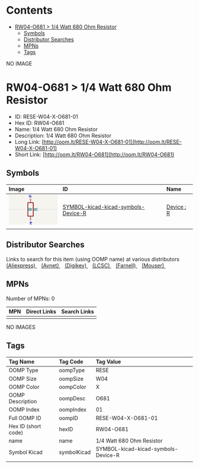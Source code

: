 



Contents
========

* [RW04-O681 > 1/4 Watt 680 Ohm Resistor](#rw04-o681--14-watt-680-ohm-resistor)
	* [Symbols](#symbols)
	* [Distributor Searches](#distributor-searches)
	* [MPNs](#mpns)
	* [Tags](#tags)
  
NO IMAGE  
# RW04-O681 > 1/4 Watt 680 Ohm Resistor

- ID: RESE-W04-X-O681-01
- Hex ID: RW04-O681
- Name: 1/4 Watt 680 Ohm Resistor
- Description: 1/4 Watt 680 Ohm Resistor
- Long Link: [http://oom.lt/RESE-W04-X-O681-01](http://oom.lt/RESE-W04-X-O681-01)
- Short Link: [http://oom.lt/RW04-O681](http://oom.lt/RW04-O681)

## Symbols
  

|Image|ID|Name|
| :--- | :--- | :--- |
|[![](https://raw.githubusercontent.com/oomlout/oomlout_OOMP_eda_V2/main/SYMBOL/kicad/kicad-symbols/Device/R/image_140.png)](https://github.com/oomlout/oomlout_OOMP_eda_V2/tree/main/SYMBOL/kicad/kicad-symbols/Device/R/)|[SYMBOL-kicad-kicad-symbols-Device-R](https://github.com/oomlout/oomlout_OOMP_eda_V2/tree/main/SYMBOL/kicad/kicad-symbols/Device/R/)|[Device : R](https://github.com/oomlout/oomlout_OOMP_eda_V2/tree/main/SYMBOL/kicad/kicad-symbols/Device/R/)|
||||

## Distributor Searches
  
Links to search for this item (using OOMP name) at various distributors  
[(Aliexpress) ](https://www.aliexpress.com/wholesale?SearchText=11171/4+Watt+680+Ohm+Resistor)&nbsp;&nbsp;&nbsp;[(Avnet) ](https://www.avnet.com/shop/us/search/1/4+Watt+680+Ohm+Resistor)&nbsp;&nbsp;&nbsp;[(Digikey) ](https://www.digikey.co.uk/en/products/result?s=1/4+Watt+680+Ohm+Resistor)&nbsp;&nbsp;&nbsp;[(LCSC) ](https://www.lcsc.com/search?q=1/4+Watt+680+Ohm+Resistor)&nbsp;&nbsp;&nbsp;[(Farnell) ](https://uk.farnell.com/search?st=1/4+Watt+680+Ohm+Resistor)&nbsp;&nbsp;&nbsp;[(Mouser) ](https://www.mouser.com/c/?q=1/4+Watt+680+Ohm+Resistor)&nbsp;&nbsp;&nbsp;
## MPNs
  
Number of MPNs: 0  

|MPN|Direct Links|Search Links|
| :--- | :--- | :--- |
||||
  
NO IMAGES  
## Tags
  

|Tag Name|Tag Code|Tag Value|
| :--- | :--- | :--- |
|OOMP Type|oompType|RESE|
|OOMP Size|oompSize|W04|
|OOMP Color|oompColor|X|
|OOMP Description|oompDesc|O681|
|OOMP Index|oompIndex|01|
|Full OOMP ID|oompID|RESE-W04-X-O681-01|
|Hex ID (short code)|hexID|RW04-O681|
|name|name|1/4 Watt 680 Ohm Resistor|
|Symbol Kicad|symbolKicad|SYMBOL-kicad-kicad-symbols-Device-R|
||||
